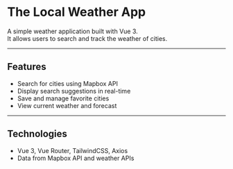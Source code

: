 # The Local Weather App

A simple weather application built with Vue 3.  
It allows users to search and track the weather of cities.

---

## Features

- Search for cities using Mapbox API
- Display search suggestions in real-time
- Save and manage favorite cities
- View current weather and forecast

---

## Technologies

- Vue 3, Vue Router, TailwindCSS, Axios
- Data from Mapbox API and weather APIs

